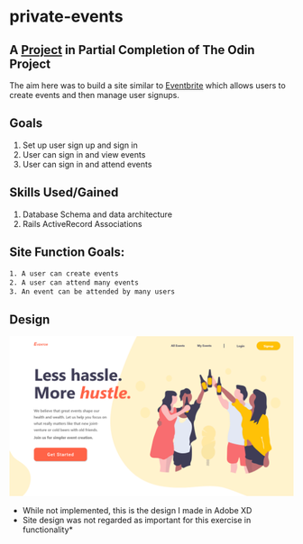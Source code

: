 # private-events

## A [Project](www.theodinproject.com/courses/ruby-on-rails/lessons/associations) in Partial Completion of The Odin Project

The aim here was to build a site similar to [Eventbrite](www.eventbrite.com) which allows users to create events and then manage user signups.

## Goals
1. Set up user sign up and sign in
2. User can sign in and view events
3. User can sign in and attend events

## Skills Used/Gained
1. Database Schema and data architecture
2. Rails ActiveRecord Associations

## Site Function Goals:
    1. A user can create events
    2. A user can attend many events
    3. An event can be attended by many users

## Design
![Eventor Design](demo/Eventinator-Land.png)
- While not implemented, this is the design I made in Adobe XD
- Site design was not regarded as important for this exercise in functionality*
 
